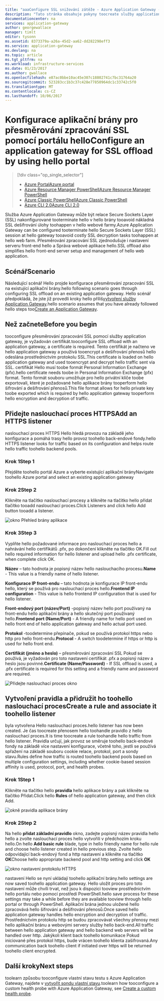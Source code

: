 ```yaml
---
title: "aaaConfigure SSL snižování zátěže - Azure Application Gateway - Azure Portal | Microsoft Docs"
description: "Tato stránka obsahuje pokyny toocreate služby application gateway pomocí protokolu SSL snižování zátěže přes portál hello"
documentationcenter: na
services: application-gateway
author: georgewallace
manager: timlt
editor: tysonn
ms.assetid: 8373379a-a26a-45d2-aa62-dd282298eff3
ms.service: application-gateway
ms.devlang: na
ms.topic: article
ms.tgt_pltfrm: na
ms.workload: infrastructure-services
ms.date: 01/23/2017
ms.author: gwallace
ms.openlocfilehash: e87ac0bbe10ac45e307c18802741c7bc31764a20
ms.sourcegitcommit: 523283cc1b3c37c428e77850964dc1c33742c5f0
ms.translationtype: MT
ms.contentlocale: cs-CZ
ms.lasthandoff: 10/06/2017
---
```

# <a name="configure-an-application-gateway-for-ssl-offload-by-using-hello-portal"></a><span data-ttu-id="4b40d-103">Konfigurace aplikační brány pro přesměrování zpracování SSL pomocí portálu hello</span><span class="sxs-lookup"><span data-stu-id="4b40d-103">Configure an application gateway for SSL offload by using hello portal</span></span>

> [!div class="op_single_selector"]
> * [<span data-ttu-id="4b40d-104">Azure Portal</span><span class="sxs-lookup"><span data-stu-id="4b40d-104">Azure portal</span></span>](application-gateway-ssl-portal.md)
> * [<span data-ttu-id="4b40d-105">Azure Resource Manager PowerShell</span><span class="sxs-lookup"><span data-stu-id="4b40d-105">Azure Resource Manager PowerShell</span></span>](application-gateway-ssl-arm.md)
> * [<span data-ttu-id="4b40d-106">Azure Classic PowerShell</span><span class="sxs-lookup"><span data-stu-id="4b40d-106">Azure Classic PowerShell</span></span>](application-gateway-ssl.md)
> * [<span data-ttu-id="4b40d-107">Azure CLI 2.0</span><span class="sxs-lookup"><span data-stu-id="4b40d-107">Azure CLI 2.0</span></span>](application-gateway-ssl-cli.md)

<span data-ttu-id="4b40d-108">Služba Azure Application Gateway může být relace Secure Sockets Layer (SSL) nakonfigurované tooterminate hello v hello brány tooavoid nákladná SSL dešifrování úlohy toohappen v hello webové farmy.</span><span class="sxs-lookup"><span data-stu-id="4b40d-108">Azure Application Gateway can be configured tooterminate hello Secure Sockets Layer (SSL) session at hello gateway tooavoid costly SSL decryption tasks toohappen at hello web farm.</span></span> <span data-ttu-id="4b40d-109">Přesměrování zpracování SSL zjednodušuje i nastavení serveru front-end hello a Správa webové aplikace hello.</span><span class="sxs-lookup"><span data-stu-id="4b40d-109">SSL offload also simplifies hello front-end server setup and management of hello web application.</span></span>

## <a name="scenario"></a><span data-ttu-id="4b40d-110">Scénář</span><span class="sxs-lookup"><span data-stu-id="4b40d-110">Scenario</span></span>

<span data-ttu-id="4b40d-111">Následující scénář Hello projde konfigurace přesměrování zpracování SSL na existující aplikační brány.</span><span class="sxs-lookup"><span data-stu-id="4b40d-111">hello following scenario goes through configuring SSL offload on an existing application gateway.</span></span> <span data-ttu-id="4b40d-112">Hello scénář předpokládá, že jste již provedli kroky hello příliš[vytvoření služby Application Gateway](application-gateway-create-gateway-portal.md).</span><span class="sxs-lookup"><span data-stu-id="4b40d-112">hello scenario assumes that you have already followed hello steps too[Create an Application Gateway](application-gateway-create-gateway-portal.md).</span></span>

## <a name="before-you-begin"></a><span data-ttu-id="4b40d-113">Než začnete</span><span class="sxs-lookup"><span data-stu-id="4b40d-113">Before you begin</span></span>

<span data-ttu-id="4b40d-114">tooconfigure přesměrování zpracování SSL pomocí služby application gateway, je vyžadován certifikát.</span><span class="sxs-lookup"><span data-stu-id="4b40d-114">tooconfigure SSL offload with an application gateway, a certificate is required.</span></span> <span data-ttu-id="4b40d-115">Tento certifikát je načteno ve hello application gateway a používá tooencrypt a dešifrování přenosů hello odeslána prostřednictvím protokolu SSL.</span><span class="sxs-lookup"><span data-stu-id="4b40d-115">This certificate is loaded on hello application gateway and used tooencrypt and decrypt hello traffic sent via SSL.</span></span> <span data-ttu-id="4b40d-116">certifikát Hello musí toobe formát Personal Information Exchange (pfx).</span><span class="sxs-lookup"><span data-stu-id="4b40d-116">hello certificate needs toobe in Personal Information Exchange (pfx) format.</span></span> <span data-ttu-id="4b40d-117">Tento formát souboru umožňuje pro hello privátní klíče toobe exportovali, které je požadované hello aplikace brány tooperform hello šifrování a dešifrování přenosů.</span><span class="sxs-lookup"><span data-stu-id="4b40d-117">This file format allows for hello private key toobe exported which is required by hello application gateway tooperform hello encryption and decryption of traffic.</span></span>

## <a name="add-an-https-listener"></a><span data-ttu-id="4b40d-118">Přidejte naslouchací proces HTTPS</span><span class="sxs-lookup"><span data-stu-id="4b40d-118">Add an HTTPS listener</span></span>

<span data-ttu-id="4b40d-119">naslouchací proces HTTPS Hello hledá provozu na základě jeho konfigurace a pomáhá trasy hello provoz toohello back-endové fondy.</span><span class="sxs-lookup"><span data-stu-id="4b40d-119">hello HTTPS listener looks for traffic based on its configuration and helps route hello traffic toohello backend pools.</span></span>

### <a name="step-1"></a><span data-ttu-id="4b40d-120">Krok 1</span><span class="sxs-lookup"><span data-stu-id="4b40d-120">Step 1</span></span>

<span data-ttu-id="4b40d-121">Přejděte toohello portál Azure a vyberte existující aplikační brány</span><span class="sxs-lookup"><span data-stu-id="4b40d-121">Navigate toohello Azure portal and select an existing application gateway</span></span>

### <a name="step-2"></a><span data-ttu-id="4b40d-122">Krok 2</span><span class="sxs-lookup"><span data-stu-id="4b40d-122">Step 2</span></span>

<span data-ttu-id="4b40d-123">Klikněte na tlačítko naslouchací procesy a klikněte na tlačítko hello přidat tlačítko tooadd naslouchací proces.</span><span class="sxs-lookup"><span data-stu-id="4b40d-123">Click Listeners and click hello Add button tooadd a listener.</span></span>

![okno Přehled brány aplikace][1]

### <a name="step-3"></a><span data-ttu-id="4b40d-125">Krok 3</span><span class="sxs-lookup"><span data-stu-id="4b40d-125">Step 3</span></span>

<span data-ttu-id="4b40d-126">Vyplňte hello požadované informace pro naslouchací proces hello a nahrávání hello certifikátů .pfx, po dokončení klikněte na tlačítko OK.</span><span class="sxs-lookup"><span data-stu-id="4b40d-126">Fill out hello required information for hello listener and upload hello .pfx certificate, when complete click OK.</span></span>

<span data-ttu-id="4b40d-127">**Název** – tato hodnota je popisný název hello naslouchacího procesu.</span><span class="sxs-lookup"><span data-stu-id="4b40d-127">**Name** - This value is a friendly name of hello listener.</span></span>

<span data-ttu-id="4b40d-128">**Konfigurace IP front-endu** – tato hodnota je konfigurace IP front-endu hello, který se používá pro naslouchací proces hello.</span><span class="sxs-lookup"><span data-stu-id="4b40d-128">**Frontend IP configuration** - This value is hello frontend IP configuration that is used for hello listener.</span></span>

<span data-ttu-id="4b40d-129">**Front-endový port (název/Port)** -popisný název hello port používaný na front-endu hello aplikační brány a hello skutečný port používaný hello.</span><span class="sxs-lookup"><span data-stu-id="4b40d-129">**Frontend port (Name/Port)** - A friendly name for hello port used on hello front end of hello application gateway and hello actual port used.</span></span>

<span data-ttu-id="4b40d-130">**Protokol** -toodetermine přepínače, pokud se používá protokol https nebo http pro hello front-endu.</span><span class="sxs-lookup"><span data-stu-id="4b40d-130">**Protocol** - A switch toodetermine if https or http is used for hello front end.</span></span>

<span data-ttu-id="4b40d-131">**Certifikát (jméno a heslo)** – přesměrování zpracování SSL Pokud se používá, je vyžadován pro toto nastavení certifikát .pfx a popisný název a heslo jsou povinné.</span><span class="sxs-lookup"><span data-stu-id="4b40d-131">**Certificate (Name/Password)** - If SSL offload is used, a .pfx certificate is required for this setting and a friendly name and password are required.</span></span>

![Přidejte naslouchací proces okno][2]

## <a name="create-a-rule-and-associate-it-toohello-listener"></a><span data-ttu-id="4b40d-133">Vytvoření pravidla a přidružit ho toohello naslouchací proces</span><span class="sxs-lookup"><span data-stu-id="4b40d-133">Create a rule and associate it toohello listener</span></span>

<span data-ttu-id="4b40d-134">byla vytvořena Hello naslouchací proces.</span><span class="sxs-lookup"><span data-stu-id="4b40d-134">hello listener has now been created.</span></span> <span data-ttu-id="4b40d-135">Je čas toocreate přenosem hello toohandle pravidlo z hello naslouchací proces.</span><span class="sxs-lookup"><span data-stu-id="4b40d-135">It is time toocreate a rule toohandle hello traffic from hello listener.</span></span> <span data-ttu-id="4b40d-136">Pravidla určují, jak provoz se směruje toohello back-endové fondy na základě více nastavení konfigurace, včetně toho, jestli se používá spřažení na základě souboru cookie relace, protokol, port a sondy stavu.</span><span class="sxs-lookup"><span data-stu-id="4b40d-136">Rules define how traffic is routed toohello backend pools based on multiple configuration settings, including whether cookie-based session affinity is used, protocol, port, and health probes.</span></span>

### <a name="step-1"></a><span data-ttu-id="4b40d-137">Krok 1</span><span class="sxs-lookup"><span data-stu-id="4b40d-137">Step 1</span></span>

<span data-ttu-id="4b40d-138">Klikněte na tlačítko hello **pravidla** hello aplikace brány a pak klikněte na tlačítko Přidat.</span><span class="sxs-lookup"><span data-stu-id="4b40d-138">Click hello **Rules** of hello application gateway, and then click Add.</span></span>

![okně pravidla aplikace brány][3]

### <a name="step-2"></a><span data-ttu-id="4b40d-140">Krok 2</span><span class="sxs-lookup"><span data-stu-id="4b40d-140">Step 2</span></span>

<span data-ttu-id="4b40d-141">Na hello **přidat základní pravidlo** okno, zadejte popisný název pravidla hello hello a zvolte naslouchací proces hello vytvořili v předchozím kroku hello.</span><span class="sxs-lookup"><span data-stu-id="4b40d-141">On hello **Add basic rule** blade, type in hello friendly name for hello rule and choose hello listener created in hello previous step.</span></span> <span data-ttu-id="4b40d-142">Zvolte hello odpovídající back-endový fond a http nastavení a klikněte na tlačítko **OK**</span><span class="sxs-lookup"><span data-stu-id="4b40d-142">Choose hello appropriate backend pool and http setting and click **OK**</span></span>

![okno nastavení protokolu HTTPS][4]

<span data-ttu-id="4b40d-144">nastavení Hello se nyní ukládají toohello aplikační brány.</span><span class="sxs-lookup"><span data-stu-id="4b40d-144">hello settings are now saved toohello application gateway.</span></span> <span data-ttu-id="4b40d-145">Hello uložit proces pro toto nastavení může chvíli trvat, než jsou k dispozici tooview prostřednictvím hello portálu nebo pomocí prostředí PowerShell.</span><span class="sxs-lookup"><span data-stu-id="4b40d-145">hello save process for these settings may take a while before they are available tooview through hello portal or through PowerShell.</span></span> <span data-ttu-id="4b40d-146">Aplikační brána jednou uložené hello zpracovává hello šifrování a dešifrování přenosů.</span><span class="sxs-lookup"><span data-stu-id="4b40d-146">Once saved hello application gateway handles hello encryption and decryption of traffic.</span></span> <span data-ttu-id="4b40d-147">Prostřednictvím protokolu http se budou zpracovávat všechny přenosy mezi hello aplikační bránu a webovými servery služby hello back-end.</span><span class="sxs-lookup"><span data-stu-id="4b40d-147">All traffic between hello application gateway and hello backend web servers will be handled over http.</span></span> <span data-ttu-id="4b40d-148">Jakýkoli klient back toohello komunikace Pokud iniciované přes protokol https, bude vrácen toohello klienta zašifrovaná.</span><span class="sxs-lookup"><span data-stu-id="4b40d-148">Any communication back toohello client if initiated over https will be returned toohello client encrypted.</span></span>

## <a name="next-steps"></a><span data-ttu-id="4b40d-149">Další kroky</span><span class="sxs-lookup"><span data-stu-id="4b40d-149">Next steps</span></span>

<span data-ttu-id="4b40d-150">toolearn způsobu tooconfigure vlastní stavu testu s Azure Application Gateway, najdete v [vytvořit sondu vlastní stavu](application-gateway-create-gateway-portal.md).</span><span class="sxs-lookup"><span data-stu-id="4b40d-150">toolearn how tooconfigure a custom health probe with Azure Application Gateway, see [Create a custom health probe](application-gateway-create-gateway-portal.md).</span></span>

[1]: ./media/application-gateway-ssl-portal/figure1.png
[2]: ./media/application-gateway-ssl-portal/figure2.png
[3]: ./media/application-gateway-ssl-portal/figure3.png
[4]: ./media/application-gateway-ssl-portal/figure4.png
